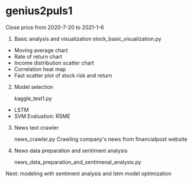 # genius2puls1

Close price from 2020-7-20 to 2021-1-6

1. Basic analysis and visualization
  stock_basic_visualization.py
  - Moving average chart
  - Rate of return chart
  - Income distribution scatter chart
  - Correlation heat map
  - Fast scatter plot of stock risk and return
2. Model selection

    kaggle_test1.py
  - LSTM
  - SVM
    Evaluation: RSME
3. News text crawler

    news_crawler.py
    Crawling company's news from financialpost website
4. News data preparation and sentiment analysis

    news_data_preparation_and_sentimenal_analysis.py

Next: modeling with sentiment analysis and lstm model optimization
